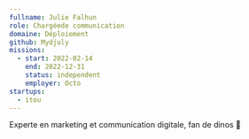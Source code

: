 ```yaml
---
fullname: Julie Falhun
role: Chargéede communication 
domaine: Déploiement
github: Mydjuly
missions:
  - start: 2022-02-14
    end: 2022-12-31
    status: independent
    employer: Octo
startups:
  - itou
---
```


Experte en marketing et communication digitale, fan de dinos 🦖
